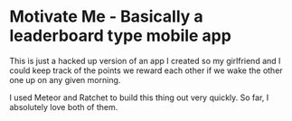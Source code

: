 # Motivate Me - Basically a leaderboard type mobile app

This is just a hacked up version of an app I created so my girlfriend and I could keep track of the points we reward each other if we wake the other one up on any given morning.

I used Meteor and Ratchet to build this thing out very quickly. So far, I absolutely love both of them.